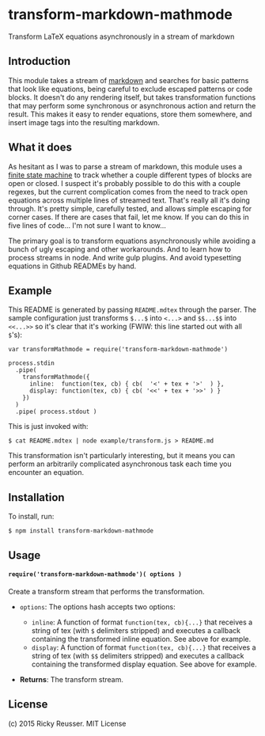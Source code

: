 # transform-markdown-mathmode

Transform LaTeX equations asynchronously in a stream of markdown

## Introduction

This module takes a stream of [markdown](http://daringfireball.net/projects/markdown/syntax) and searches for basic patterns that look like equations, being careful to exclude escaped patterns or code blocks. It doesn't do any rendering itself, but takes transformation functions that may perform some synchronous or asynchronous action and return the result. This makes it easy to render equations, store them somewhere, and insert image tags into the resulting markdown.

## What it does

As hesitant as I was to parse a stream of markdown, this module uses a [finite state machine](https://en.wikipedia.org/wiki/Finite-state_machine) to track whether a couple different types of blocks are open or closed. I suspect it's probably possible to do this with a couple regexes, but the current complication comes from the need to track open equations across multiple lines of streamed text. That's really all it's doing through. It's pretty simple, carefully tested, and allows simple escaping for corner cases. If there are cases that fail, let me know. If you can do this in five lines of code... I'm not sure I want to know...

The primary goal is to transform equations asynchronously while avoiding a bunch of ugly escaping and other workarounds. And to learn how to process streams in node. And write gulp plugins. And avoid typesetting equations in Github READMEs by hand.

## Example

This README is generated by passing `README.mdtex` through the parser. The sample configuration just transforms `$...$` into `<...>` and `$$...$$` into `<<...>>` so it's clear that it's working (FWIW: this line started out with all `$`'s):

```
var transformMathmode = require('transform-markdown-mathmode')

process.stdin
  .pipe(
    transformMathmode({
      inline:  function(tex, cb) { cb(  '<' + tex + '>'  ) },
      display: function(tex, cb) { cb( '<<' + tex + '>>' ) }
    })
  )
  .pipe( process.stdout )
```

This is just invoked with:

```
$ cat README.mdtex | node example/transform.js > README.md
```

This transformation isn't particularly interesting, but it means you can perform an arbitrarily complicated asynchronous task each time you encounter an equation.

## Installation

To install, run:

```
$ npm install transform-markdown-mathmode
```

## Usage

#### `require('transform-markdown-mathmode')( options )`
Create a transform stream that performs the transformation.

- `options`: The options hash accepts two options:
  - `inline`: A function of format `function(tex, cb){...}` that receives a string of tex (with `$` delimiters stripped) and executes a callback containing the transformed inline equation. See above for example.
  - `display`: A function of format `function(tex, cb){...}` that receives a string of tex (with `$$` delimiters stripped) and executes a callback containing the transformed display equation. See above for example.

- **Returns**: The transform stream.

## License

(c) 2015 Ricky Reusser. MIT License

